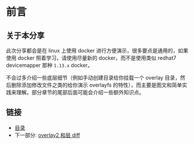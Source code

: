 # 前言

## 关于本分享

此次分享都会是在 linux 上使用 docker 进行方便演示，很多要点是通用的，如果使用 docker 照着学习，请使用尽量新的 docker，而不是使用类似 redhat7 devicemapper 那种 `1.13.x` docker。

不会过多介绍一些底层细节（例如手动创建目录给你挂载一个 overlay 目录，然后删除添加修改文件之类的给你演示 overlayfs 的特性），而主要是图文和简单实践来理解。部分章节的尾部后面可能会介绍一些额外知识点。

## 链接

- [目录](directory.md)
- 下一部分: [overlay2 和层 diff](01.md)
